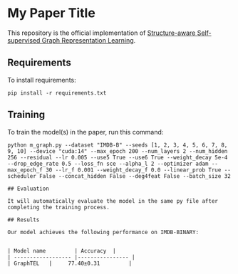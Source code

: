 
# My Paper Title

This repository is the official implementation of [Structure-aware Self-supervised Graph Representation Learning]().

## Requirements

To install requirements:

```setup
pip install -r requirements.txt
```

## Training

To train the model(s) in the paper, run this command:

```train
python m_graph.py --dataset "IMDB-B" --seeds [1, 2, 3, 4, 5, 6, 7, 8, 9, 10] --device "cuda:14" --max_epoch 200 --num_layers 2 --num_hidden 256 --residual --lr 0.005 --use5 True --use6 True --weight_decay 5e-4 --drop_edge_rate 0.5 --loss_fn sce --alpha_l 2 --optimizer adam --max_epoch_f 30 --lr_f 0.001 --weight_decay_f 0.0 --linear_prob True --scheduler False --concat_hidden False --deg4feat False --batch_size 32

## Evaluation

It will automatically evaluate the model in the same py file after completing the training process.

## Results

Our model achieves the following performance on IMDB-BINARY:


| Model name         | Accuracy  |
| ------------------ |---------------- |
| GraphTEL   |     77.40±0.31         |

